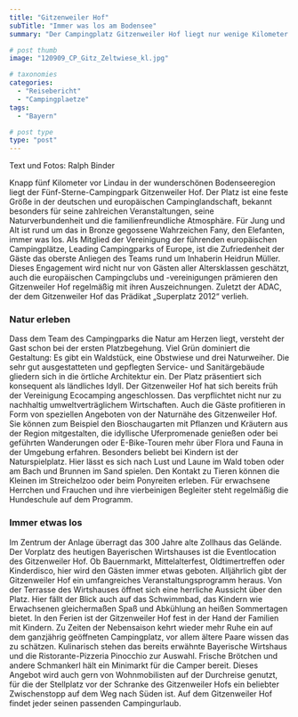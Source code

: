 ```yaml
---
title: "Gitzenweiler Hof"
subTitle: "Immer was los am Bodensee"
summary: "Der Campingplatz Gitzenweiler Hof liegt nur wenige Kilometer vor Lindau in der wunderschönen Bodenseeregion. Der Platz ist eine feste Größe in der deutschen und europäischen Campinglandschaft. Bekannt ist der Gitzenweiler Hof für die zahlreichen Veranstaltungen, seine Naturverbundenheit und familienfreundliche Atmosphäre.}"

# post thumb
image: "120909_CP_Gitz_Zeltwiese_kl.jpg"

# taxonomies
categories: 
  - "Reisebericht"
  - "Campingplaetze"
tags:
  - "Bayern"

# post type
type: "post"
---
```


Text und Fotos: Ralph Binder

Knapp fünf Kilometer vor Lindau in der wunderschönen Bodenseeregion liegt der Fünf-Sterne-Campingpark Gitzenweiler Hof. Der Platz ist eine feste Größe in der deutschen und europäischen Campinglandschaft, bekannt besonders für seine zahlreichen Veranstaltungen, seine Naturverbundenheit und die familienfreundliche Atmosphäre. Für Jung und Alt ist rund um das in Bronze gegossene Wahrzeichen Fany, den Elefanten, immer was los. Als Mitglied der Vereinigung der führenden europäischen Campingplätze, Leading Campingparks of Europe, ist die Zufriedenheit der Gäste das oberste Anliegen des Teams rund um Inhaberin Heidrun Müller. Dieses Engagement wird nicht nur von Gästen aller Altersklassen geschätzt, auch die europäischen Campingclubs und -vereinigungen prämieren den Gitzenweiler Hof regelmäßig mit ihren Auszeichnungen. Zuletzt der ADAC, der dem Gitzenweiler Hof das Prädikat „Superplatz 2012“ verlieh.

### Natur erleben

Dass dem Team des Campingparks die Natur am Herzen liegt, versteht der Gast schon bei der ersten Platzbegehung. Viel Grün dominiert die Gestaltung: Es gibt ein Waldstück, eine Obstwiese und drei Naturweiher. Die sehr gut ausgestatteten und gepflegten Service- und Sanitärgebäude gliedern sich in die örtliche Architektur ein. Der Platz präsentiert sich konsequent als ländliches Idyll. Der Gitzenweiler Hof hat sich bereits früh der Vereinigung Ecocamping angeschlossen. Das verpflichtet nicht nur zu nachhaltig umweltverträglichem Wirtschaften. Auch die Gäste profitieren in Form von speziellen Angeboten von der Naturnähe des Gitzenweiler Hof. Sie können zum Beispiel den Bioschaugarten mit Pflanzen und Kräutern aus der Region mitgestalten, die idyllische Uferpromenade genießen oder bei geführten Wanderungen oder E-Bike-Touren mehr über Flora und Fauna in der Umgebung erfahren. Besonders beliebt bei Kindern ist der Naturspielplatz. Hier lässt es sich nach Lust und Laune im Wald toben oder am Bach und Brunnen im Sand spielen. Den Kontakt zu Tieren können die Kleinen im Streichelzoo oder beim Ponyreiten erleben. Für erwachsene Herrchen und Frauchen und ihre vierbeinigen Begleiter steht regelmäßig die Hundeschule auf dem Programm.

### Immer etwas los

Im Zentrum der Anlage überragt das 300 Jahre alte Zollhaus das Gelände. Der Vorplatz des heutigen Bayerischen Wirtshauses ist die Eventlocation des Gitzenweiler Hof. Ob Bauernmarkt, Mittelalterfest, Oldtimertreffen oder Kinderdisco, hier wird den Gästen immer etwas geboten. Alljährlich gibt der Gitzenweiler Hof ein umfangreiches Veranstaltungsprogramm heraus. Von der Terrasse des Wirtshauses öffnet sich eine herrliche Aussicht über den Platz. Hier fällt der Blick auch auf das Schwimmbad, das Kindern wie Erwachsenen gleichermaßen Spaß und Abkühlung an heißen Sommertagen bietet. In den Ferien ist der Gitzenweiler Hof fest in der Hand der Familien mit Kindern. Zu Zeiten der Nebensaison kehrt wieder mehr Ruhe ein auf dem ganzjährig geöffneten Campingplatz, vor allem ältere Paare wissen das zu schätzen. Kulinarisch stehen das bereits erwähnte Bayerische Wirtshaus und die Ristorante-Pizzeria Pinocchio zur Auswahl. Frische Brötchen und andere Schmankerl hält ein Minimarkt für die Camper bereit. Dieses Angebot wird auch gern von Wohnmobilisten auf der Durchreise genutzt, für die der Stellplatz vor der Schranke des Gitzenweiler Hofs ein beliebter Zwischenstopp auf dem Weg nach Süden ist. Auf dem Gitzenweiler Hof findet jeder seinen passenden Campingurlaub.